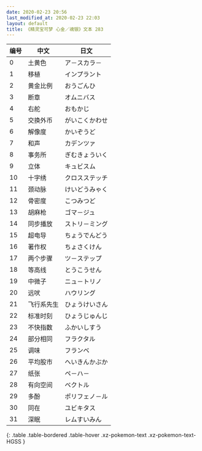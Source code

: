 ```yaml
---
date: 2020-02-23 20:56
last_modified_at: 2020-02-23 22:03
layout: default
title: 《精灵宝可梦 心金／魂银》文本 283
---
```

| 编号 | 中文 | 日文 |
| ---- | ---- | ---- |
| 0 | 土黄色 | ア－スカラ－ |
| 1 | 移植 | インプラント |
| 2 | 黄金比例 | おうごんひ |
| 3 | 断章 | オムニバス |
| 4 | 右舵 | おもかじ |
| 5 | 交换外币 | がいこくかわせ |
| 6 | 解像度 | かいぞうど |
| 7 | 和声 | カデンツァ |
| 8 | 事务所 | ぎむきょういく |
| 9 | 立体 | キュビスム |
| 10 | 十字绣 | クロスステッチ |
| 11 | 颈动脉 | けいどうみゃく |
| 12 | 骨密度 | こつみつど |
| 13 | 胡麻枪 | ゴマ－ジュ |
| 14 | 同步播放 | ストリ－ミング |
| 15 | 超电导 | ちょうでんどう |
| 16 | 著作权 | ちょさくけん |
| 17 | 两个步骤 | ツ－ステップ |
| 18 | 等高线 | とうこうせん |
| 19 | 中微子 | ニュ－トリノ |
| 20 | 远吠 | ハウリング |
| 21 | 飞行系先生 | ひょうけいさん |
| 22 | 标准时刻 | ひょうじゅんじ |
| 23 | 不快指数 | ふかいしすう |
| 24 | 部分相同 | フラクタル |
| 25 | 调味 | フランベ |
| 26 | 平均股市 | へいきんかぶか |
| 27 | 纸张 | ペ－ハ－ |
| 28 | 有向空间 | ベクトル |
| 29 | 多酚 | ポリフェノ－ル |
| 30 | 同在 | ユビキタス |
| 31 | 深眠 | レムすいみん |
{: .table .table-bordered .table-hover .xz-pokemon-text .xz-pokemon-text-HGSS }